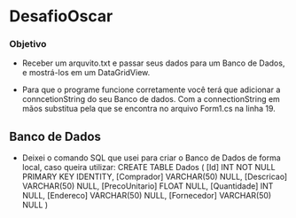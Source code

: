 # DesafioOscar

### Objetivo
* Receber um arquvito.txt e passar seus dados para um Banco de Dados, e mostrá-los em um DataGridView.

* 	Para que o programe funcione corretamente você terá que adicionar a conncetionString do seu Banco de dados.
	Com a connectionString em mãos substitua pela que se encontra no arquivo Form1.cs na linha 19.
	
## Banco de Dados
* 	Deixei o comando SQL que usei para criar o Banco de Dados de forma local, caso queira utilizar:
	CREATE TABLE Dados
(
	[Id] INT NOT NULL PRIMARY KEY IDENTITY, 
    [Comprador] VARCHAR(50) NULL, 
    [Descricao] VARCHAR(50) NULL, 
    [PrecoUnitario] FLOAT NULL, 
    [Quantidade] INT NULL, 
    [Endereco] VARCHAR(50) NULL, 
    [Fornecedor] VARCHAR(50) NULL
)
